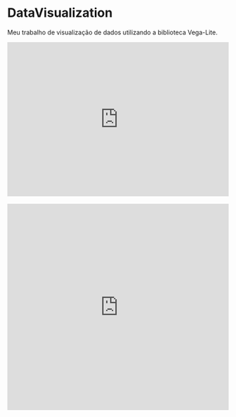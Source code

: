 # DataVisualization
Meu trabalho de visualização de dados utilizando a biblioteca Vega-Lite.

<iframe width="100%" height="352" frameborder="0"
  src="https://observablehq.com/embed/@isawithans/vega-lite-api-exercicios-2022?cells=barChart"></iframe>

<br/>
<br/>

<iframe width="100%" height="471" frameborder="0"
  src="https://observablehq.com/embed/@isawithans/vega-lite-api-exercicios-2022?cells=scatterplot"></iframe>
